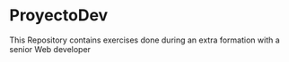 # ProyectoDev

<p>This Repository contains exercises done during an extra formation with a senior Web developer</p>

